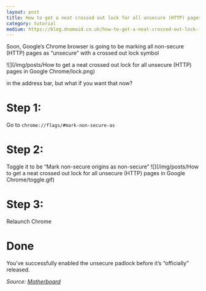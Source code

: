 ```yaml
---
layout: post
title: How to get a neat crossed out lock for all unsecure (HTTP) pages in Google Chrome
category: tutorial
medium: https://blog.dnomaid.co.uk/how-to-get-a-neat-crossed-out-lock-for-all-insecure-http-pages-in-google-chrome-a7b59f26addc
---
```


Soon, Google’s Chrome browser is going to be marking all non-secure (HTTP) pages as “unsecure” with a crossed out lock symbol

![](/img/posts/How to get a neat crossed out lock for all unsecure (HTTP) pages in Google Chrome/lock.png)

in the address bar, but what if you want that now?

# Step 1:
Go to `chrome://flags/#mark-non-secure-as`

# Step 2:
Toggle it to be “Mark non-secure origins as non-secure”
![](/img/posts/How to get a neat crossed out lock for all unsecure (HTTP) pages in Google Chrome/toggle.gif)

# Step 3:
Relaunch Chrome

# Done
You’ve successfully enabled the unsecure padlock before it’s “officially” released.

*Source: [Motherboard](http://motherboard.vice.com/read/google-will-soon-shame-all-websites-that-are-unencrypted-chrome-https)*
